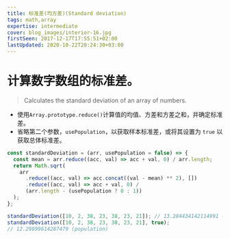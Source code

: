 ```yaml
---
title: 标准差(均方差)(Standard deviation)
tags: math,array
expertise: intermediate
cover: blog_images/interior-16.jpg
firstSeen: 2017-12-17T17:55:51+02:00
lastUpdated: 2020-10-22T20:24:30+03:00
---
```


# 计算数字数组的标准差。
> Calculates the standard deviation of an array of numbers.

- 使用`Array.prototype.reduce()`计算值的均值、方差和方差之和，并确定标准差。
- 省略第二个参数，`usePopulation`，以获取样本标准差，或将其设置为 `true` 以获取总体标准差。

```js
const standardDeviation = (arr, usePopulation = false) => {
  const mean = arr.reduce((acc, val) => acc + val, 0) / arr.length;
  return Math.sqrt(
    arr
      .reduce((acc, val) => acc.concat((val - mean) ** 2), [])
      .reduce((acc, val) => acc + val, 0) /
      (arr.length - (usePopulation ? 0 : 1))
  );
};
```

```js
standardDeviation([10, 2, 38, 23, 38, 23, 21]); // 13.284434142114991 (sample)
standardDeviation([10, 2, 38, 23, 38, 23, 21], true);
// 12.29899614287479 (population)
```
